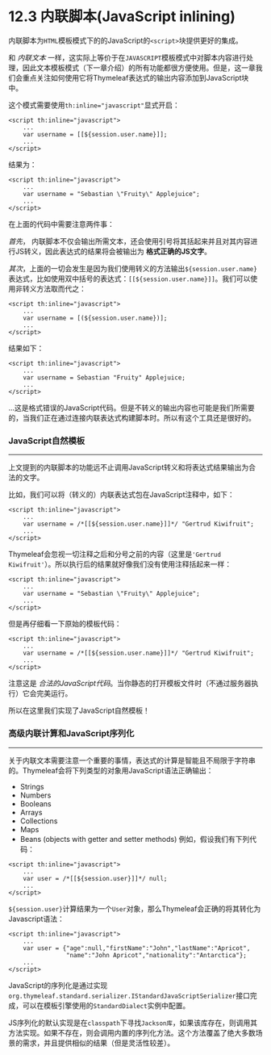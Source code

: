 # 12.3 内联脚本(JavaScript inlining)
内联脚本为`HTML`模板模式下的的JavaScript的`<script>`块提供更好的集成。

和 *内联文本* 一样，这实际上等价于在`JAVASCRIPT`模板模式中对脚本内容进行处理，因此文本模板模式（下一章介绍）的所有功能都很方便使用。但是，这一章我们会重点关注如何使用它将Thymeleaf表达式的输出内容添加到JavaScript块中。

这个模式需要使用`th:inline="javascript"`显式开启：
```
<script th:inline="javascript">
    ...
    var username = [[${session.user.name}]];
    ...
</script>
```
结果为：
```
<script th:inline="javascript">
    ...
    var username = "Sebastian \"Fruity\" Applejuice";
    ...
</script>
```
在上面的代码中需要注意两件事：

*首先*， 内联脚本不仅会输出所需文本，还会使用引号将其括起来并且对其内容进行JS转义，因此表达式的结果将会被输出为 **格式正确的JS文字**。

*其次*，上面的一切会发生是因为我们使用转义的方法输出`${session.user.name}`表达式，比如使用双中括号的表达式：`[[${session.user.name}]]`。我们可以使用非转义方法取而代之：
```
<script th:inline="javascript">
    ...
    var username = [(${session.user.name})];
    ...
</script>
```
结果如下：
```
<script th:inline="javascript">
    ...
    var username = Sebastian "Fruity" Applejuice;
    ...
</script>
```
...这是格式错误的JavaScript代码。但是不转义的输出内容也可能是我们所需要的，当我们正在通过连接内联表达式构建脚本时。所以有这个工具还是很好的。

### JavaScript自然模板 ###
---------------------------------------
上文提到的内联脚本的功能远不止调用JavaScript转义和将表达式结果输出为合法的文字。

比如，我们可以将（转义的）内联表达式包在JavaScript注释中，如下：
```
<script th:inline="javascript">
    ...
    var username = /*[[${session.user.name}]]*/ "Gertrud Kiwifruit";
    ...
</script>
```
Thymeleaf会忽视一切注释之后和分号之前的内容（这里是`'Gertrud Kiwifruit'`）。所以执行后的结果就好像我们没有使用注释括起来一样：
```
<script th:inline="javascript">
    ...
    var username = "Sebastian \"Fruity\" Applejuice";
    ...
</script>
```
但是再仔细看一下原始的模板代码：
```
<script th:inline="javascript">
    ...
    var username = /*[[${session.user.name}]]*/ "Gertrud Kiwifruit";
    ...
</script>
```
注意这是 *合法的JavaScript代码*。当你静态的打开模板文件时（不通过服务器执行）它会完美运行。

所以在这里我们实现了JavaScript自然模板！

### 高级内联计算和JavaScript序列化 ###
---------------------------------------
关于内联文本需要注意一个重要的事情，表达式的计算是智能且不局限于字符串的。Thymeleaf会将下列类型的对象用JavaScript语法正确输出：
* Strings
* Numbers
* Booleans
* Arrays
* Collections
* Maps
* Beans (objects with getter and setter methods)
例如，假设我们有下列代码：
```
<script th:inline="javascript">
    ...
    var user = /*[[${session.user}]]*/ null;
    ...
</script>
```
`${session.user}`计算结果为一个`User`对象，那么Thymeleaf会正确的将其转化为Javascript语法：
```
<script th:inline="javascript">
    ...
    var user = {"age":null,"firstName":"John","lastName":"Apricot",
                "name":"John Apricot","nationality":"Antarctica"};
    ...
</script>
```
JavaScript的序列化是通过实现`org.thymeleaf.standard.serializer.IStandardJavaScriptSerializer`接口完成，可以在模板引擎使用的`StandardDialect`实例中配置。

JS序列化的默认实现是在`classpath`下寻找`Jackson库`，如果该库存在，则调用其方法实现。如果不存在，则会调用内置的序列化方法。这个方法覆盖了绝大多数场景的需求，并且提供相似的结果（但是灵活性较差）。
